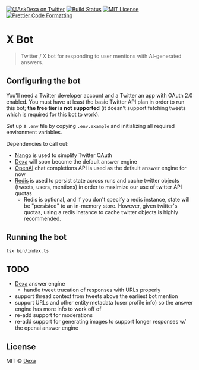 <p>
  <a href="https://twitter.com/AskDexa"><img alt="@AskDexa on Twitter" src="https://img.shields.io/badge/twitter-blue" /></a>
  <a href="https://github.com/dexaai/xbot/actions/workflows/test.yml"><img alt="Build Status" src="https://github.com/dexaai/xbot/actions/workflows/main.yml/badge.svg" /></a>
  <a href="https://github.com/dexaai/xbot/blob/main/license"><img alt="MIT License" src="https://img.shields.io/badge/license-MIT-blue" /></a>
  <a href="https://prettier.io"><img alt="Prettier Code Formatting" src="https://img.shields.io/badge/code_style-prettier-brightgreen.svg" /></a>
</p>

# X Bot <!-- omit from toc -->

> Twitter / X bot for responding to user mentions with AI-generated answers.

## Configuring the bot

You'll need a Twitter developer account and a Twitter an app with OAuth 2.0 enabled. You must have at least the basic Twitter API plan in order to run this bot; **the free tier is not supported** (it doesn't support fetching tweets which is required for this bot to work).

Set up a `.env` file by copying `.env.example` and initializing all required environment variables.

Dependencies to call out:

- [Nango](https://www.nango.dev) is used to simplify Twitter OAuth
- [Dexa](https://dexa.ai) will soon become the default answer engine
- [OpenAI](https://platform.openai.com/overview) chat completions API is used as the default answer engine for now
- [Redis](https://redis.io) is used to persist state across runs and cache twitter objects (tweets, users, mentions) in order to maximize our use of twitter API quotas
  - Redis is optional, and if you don't specify a redis instance, state will be "persisted" to an in-memory store. However, given twitter's quotas, using a redis instance to cache twitter objects is highly recommended.

## Running the bot

```bash
tsx bin/index.ts
```

## TODO

- [Dexa](https://dexa.ai) answer engine
  - handle tweet trucation of responses with URLs properly
- support thread context from tweets above the earliest bot mention
- support URLs and other entity metadata (user profile info) so the answer engine has more info to work off of
- re-add support for moderations
- re-add support for generating images to support longer responses w/ the openai answer engine

## License

MIT © [Dexa](https://dexa.ai)
